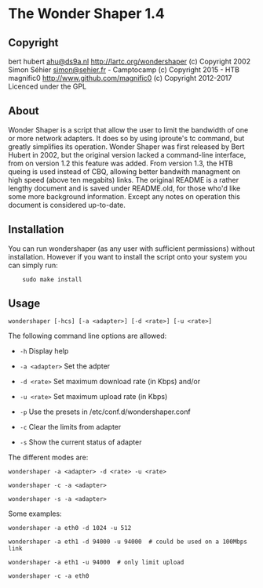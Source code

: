 The Wonder Shaper 1.4
==============

Copyright
-------------

bert hubert <ahu@ds9a.nl> http://lartc.org/wondershaper (c) Copyright 2002
Simon Séhier <simon@sehier.fr> - Camptocamp (c) Copyright 2015 - HTB
magnific0 http://www.github.com/magnific0 (c) Copyright 2012-2017
Licenced under the GPL

About
--------------

Wonder Shaper is a script that allow the user to limit the bandwidth of one or more network adapters. It does so by using iproute's tc command, but greatly simplifies its operation. Wonder Shaper was first released by Bert Hubert in 2002, but the original version lacked a command-line interface, from on version 1.2 this feature was added. From version 1.3, the HTB queing is used instead of CBQ, allowing better bandwith managment on high speed (above ten megabits) links. The original README is a rather lengthy document and is saved under README.old, for those who'd like some more background information. Except any notes on operation this document is considered up-to-date.

Installation
--------------

You can run wondershaper (as any user with sufficient permissions) without
installation. However if you want to install the script onto your system you can
simply run:

        sudo make install

Usage
--------------

	wondershaper [-hcs] [-a <adapter>] [-d <rate>] [-u <rate>]

The following command line options are allowed:

- `-h` Display help

- `-a <adapter>` Set the adpter

- `-d <rate>` Set maximum download rate (in Kbps) and/or

- `-u <rate>` Set maximum upload rate (in Kbps)

- `-p` Use the presets in /etc/conf.d/wondershaper.conf

- `-c` Clear the limits from adapter

- `-s` Show the current status of adapter

The different modes are:

	wondershaper -a <adapter> -d <rate> -u <rate>

	wondershaper -c -a <adapter>

	wondershaper -s -a <adapter>

Some examples:

	wondershaper -a eth0 -d 1024 -u 512

	wondershaper -a eth1 -d 94000 -u 94000  # could be used on a 100Mbps link

	wondershaper -a eth1 -u 94000  # only limit upload

	wondershaper -c -a eth0
